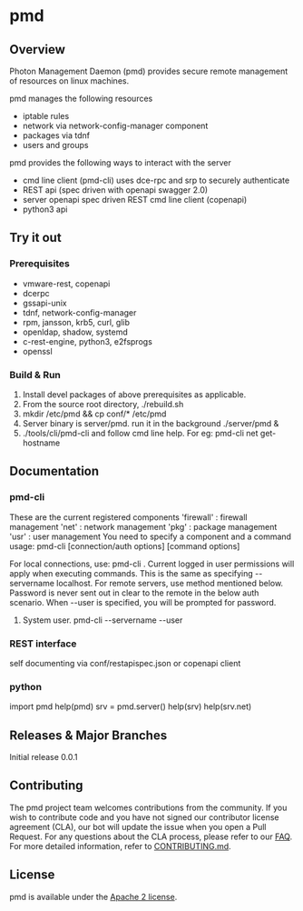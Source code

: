 

# pmd

## Overview
Photon Management Daemon (pmd) provides secure remote management of
resources on linux machines.

pmd manages the following resources
* iptable rules
* network via network-config-manager component
* packages via tdnf
* users and groups

pmd provides the following ways to interact with the server
* cmd line client (pmd-cli) uses dce-rpc and srp to securely authenticate
* REST api (spec driven with openapi swagger 2.0)
* server openapi spec driven REST cmd line client (copenapi)
* python3 api


## Try it out

### Prerequisites

* vmware-rest, copenapi
* dcerpc
* gssapi-unix
* tdnf, network-config-manager
* rpm, jansson, krb5, curl, glib
* openldap, shadow, systemd
* c-rest-engine, python3, e2fsprogs
* openssl

### Build & Run

1. Install devel packages of above prerequisites as applicable.
2. From the source root directory, ./rebuild.sh
3. mkdir /etc/pmd && cp conf/* /etc/pmd
4. Server binary is server/pmd. run it in the background ./server/pmd &
5. ./tools/cli/pmd-cli and follow cmd line help. For eg: pmd-cli net get-hostname

## Documentation
### pmd-cli
These are the current registered components
 'firewall' : firewall management
 'net' : network management
 'pkg' : package management
 'usr' : user management
You need to specify a component and a command
usage: pmd-cli [connection/auth options] <component> <command> [command options]

For local connections, use: pmd-cli <component> <cmd> <options>.
Current logged in user permissions will apply when executing commands.
This is the same as specifying --servername localhost.
For remote servers, use method mentioned below.
Password is never sent out in clear to the remote in the below auth scenario.
When --user is specified, you will be prompted for password.
1. System user.
   pmd-cli <component> <cmd> <options> --servername <server> --user <user>

### REST interface
self documenting via conf/restapispec.json or copenapi client

### python
import pmd
help(pmd)
srv = pmd.server()
help(srv)
help(srv.net)

## Releases & Major Branches
Initial release 0.0.1

## Contributing

The pmd project team welcomes contributions from the community. If you wish to contribute code and you have not
signed our contributor license agreement (CLA), our bot will update the issue when you open a Pull Request. For any
questions about the CLA process, please refer to our [FAQ](https://cla.vmware.com/faq). For more detailed information,
refer to [CONTRIBUTING.md](CONTRIBUTING.md).

## License
pmd is available under the [Apache 2 license](LICENSE.txt).
